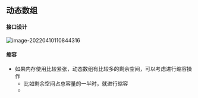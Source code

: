 ## 动态数组

#### 接口设计

![image-20220410110844316](/Users/guo/Notes/学习算法与数据结构笔记/02-动态数组-接口设计.png)

#### 缩容

* 如果内存使用比较紧张，动态数组有比较多的剩余空间，可以考虑进行缩容操作
  * 比如剩余空间占总容量的一半时，就进行缩容
  * 